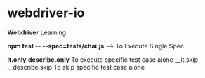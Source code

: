# webdriver-io

__Webdriver__ Learning

__npm test -- --spec=tests/chai.js__  --> To Execute Single Spec

__it.only__ __describe.only__ To execute specific test case alone
__it.skip __describe.skip To skip specific test case alone
